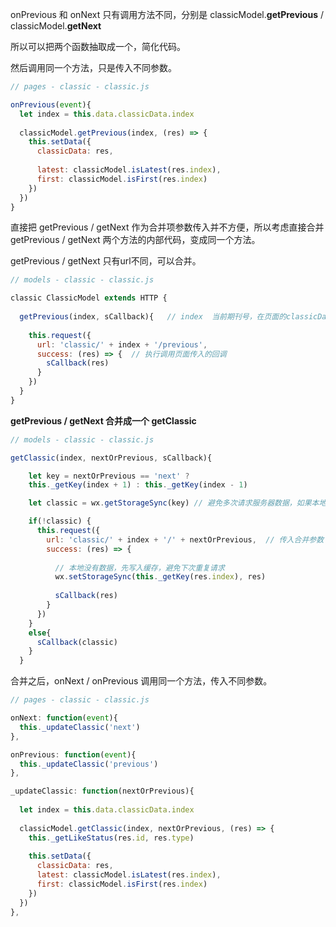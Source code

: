 onPrevious 和 onNext 只有调用方法不同，分别是 classicModel.**getPrevious**  / classicModel.**getNext**

所以可以把两个函数抽取成一个，简化代码。

然后调用同一个方法，只是传入不同参数。

```js
// pages - classic - classic.js

onPrevious(event){
  let index = this.data.classicData.index   
  
  classicModel.getPrevious(index, (res) => {
    this.setData({
      classicData: res,
      
      latest: classicModel.isLatest(res.index),
      first: classicModel.isFirst(res.index)
    })        
  })  
}
```

直接把 getPrevious / getNext 作为合并项参数传入并不方便，所以考虑直接合并 getPrevious / getNext 两个方法的内部代码，变成同一个方法。

getPrevious / getNext 只有url不同，可以合并。

```js
// models - classic - classic.js

classic ClassicModel extends HTTP {
  
  getPrevious(index, sCallback){   // index  当前期刊号，在页面的classicData中有保存
    
    this.request({
      url: 'classic/' + index + '/previous',
      success: (res) => {  // 执行调用页面传入的回调
        sCallback(res)
      }
    })
  }
}
```

**getPrevious / getNext 合并成一个 getClassic**

```js
// models - classic - classic.js

getClassic(index, nextOrPrevious, sCallback){

    let key = nextOrPrevious == 'next' ?
    this._getKey(index + 1) : this._getKey(index - 1)

    let classic = wx.getStorageSync(key) // 避免多次请求服务器数据，如果本地有存储，先从本地读取

    if(!classic) {
      this.request({
        url: 'classic/' + index + '/' + nextOrPrevious,  // 传入合并参数 previous / next
        success: (res) => {
          
          // 本地没有数据，先写入缓存，避免下次重复请求
          wx.setStorageSync(this._getKey(res.index), res) 
          
          sCallback(res)
        }
      })
    }
    else{
      sCallback(classic)
    }
  }
```



合并之后，onNext / onPrevious 调用同一个方法，传入不同参数。

```js
// pages - classic - classic.js

onNext: function(event){
  this._updateClassic('next')
},

onPrevious: function(event){
  this._updateClassic('previous')
},

_updateClassic: function(nextOrPrevious){
  
  let index = this.data.classicData.index
  
  classicModel.getClassic(index, nextOrPrevious, (res) => {
    this._getLikeStatus(res.id, res.type)
    
    this.setData({
      classicData: res,
      latest: classicModel.isLatest(res.index),
      first: classicModel.isFirst(res.index)
    })
  })
},
```

